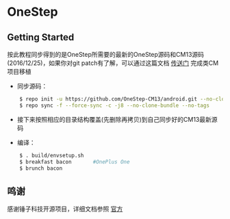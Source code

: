 OneStep
===========

Getting Started
---------------

按此教程同步得到的是OneStep所需要的最新的OneStep源码和CM13源码(2016/12/25)，如果你对git patch有了解，可以通过这篇文档 [传送门](https://github.com/OneStep-CM13/patch) 完成类CM项目移植

* 同步源码：
```sh
    $ repo init -u https://github.com/OneStep-CM13/android.git --no-clone-bundle -m manifest.xml -b cm-13.0
    $ repo sync -f --force-sync -c -j8 --no-clone-bundle --no-tags
```

* 接下来按照相应的目录结构覆盖(先删除再拷贝)到自己同步好的CM13最新源码

* 编译：
```sh
    $ . build/envsetup.sh
    $ breakfast bacon       #OnePlus One
    $ brunch bacon
```

鸣谢
--------

感谢锤子科技开源项目，详细文档参照 [官方](https://github.com/SmartisanTech/android)

